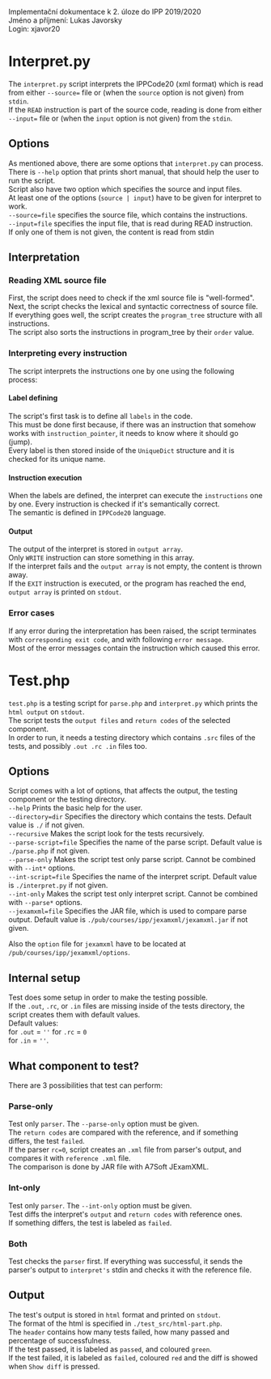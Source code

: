 Implementační dokumentace k 2. úloze do IPP 2019/2020  
Jméno a příjmení: Lukas Javorsky  
Login: xjavor20  

# Interpret.py

The `interpret.py` script interprets the IPPCode20 (xml format) which is read from either `--source=` file 
or (when the `source` option is not given) from `stdin`.  
If the `READ` instruction is part of the source code, reading is done from either `--input=` file 
or (when the `input` option is not given) from the `stdin`.  

## Options

As mentioned above, there are some options that `interpret.py` can process.  
There is `--help` option that prints short manual, that should help the user to run the script.  
Script also have two option which specifies the source and input files.  
At least one of the options (`source | input`) have to be given for interpret to work.  
`--source=file` specifies the source file, which contains the instructions.  
`--input=file` specifies the input file, that is read during READ instruction.  
If only one of them is not given, the content is read from stdin

## Interpretation

### Reading XML source file

First, the script does need to check if the xml source file is "well-formed".  
Next, the script checks the lexical and syntactic correctness of source file.  
If everything goes well, the script creates the `program_tree` structure with all instructions.  
The script also sorts the instructions in program_tree by their `order` value.  

### Interpreting every instruction

The script interprets the instructions one by one using the following process:   

#### Label defining

The script's first task is to define all `labels` in the code.  
This must be done first because, if there was an instruction
that somehow works with `instruction_pointer`, it needs to know where it should go (jump).  
Every label is then stored inside of the `UniqueDict` structure and it is checked for its unique name.  

#### Instruction execution

When the labels are defined, the interpret can execute the `instructions` one by one.
Every instruction is checked if it's semantically correct.  
The semantic is defined in `IPPCode20` language.  

#### Output

The output of the interpret is stored in `output array`.  
Only `WRITE` instruction can store something in this array.  
If the interpret fails and the `output array` is not empty, the content is thrown away.  
If the `EXIT` instruction is executed, or the program has reached the end, `output array` is printed on `stdout`.

### Error cases

If any error during the interpretation has been raised, the script terminates with `corresponding exit code`,
and with following `error message`.  
Most of the error messages contain the instruction which caused this error.


# Test.php

`test.php` is a testing script for `parse.php` and `interpret.py` which prints the `html output` on `stdout`.  
The script tests the `output files` and `return codes` of the selected component.  
In order to run, it needs a testing directory which contains `.src` files of the tests, and possibly `.out .rc .in` files too.

## Options

Script comes with a lot of options, that affects the output, the testing component or the testing directory.  
`--help` Prints the basic help for the user.  
`--directory=dir` Specifies the directory which contains the tests. Default value is `./` if not given.  
`--recursive` Makes the script look for the tests recursively.  
`--parse-script=file` Specifies the name of the parse script. Default value is `./parse.php` if not given.  
`--parse-only` Makes the script test only parse script. Cannot be combined with `--int*` options.  
`--int-script=file` Specifies the name of the interpret script. Default value is `./interpret.py` if not given.  
`--int-only` Makes the script test only interpret script. Cannot be combined with `--parse*` options.  
`--jexamxml=file` Specifies the JAR file, which is used to compare parse output. Default value is `./pub/courses/ipp/jexamxml/jexamxml.jar` if not given. 

Also the `option` file for `jexamxml` have to be located at `/pub/courses/ipp/jexamxml/options`. 

## Internal setup

Test does some setup in order to make the testing possible.  
If the `.out`, `.rc`, or `.in` files are missing inside of the tests directory, the script creates them with default values.  
Default values:  
for `.out` = `''`
for `.rc`  = `0`  
for `.in`  = `''`.  

## What component to test?

There are 3 possibilities that test can perform:  

### Parse-only

Test only `parser`. The `--parse-only` option must be given.  
The `return codes` are compared with the reference, and if something differs, the test `failed`.  
If the parser `rc=0`, script creates an `.xml` file from parser's output, and compares it with `reference .xml` file.  
The comparison is done by JAR file with A7Soft JExamXML.  

### Int-only

Test only `parser`. The `--int-only` option must be given.  
Test diffs the interpret's `output` and `return codes` with reference ones.  
If something differs, the test is labeled as `failed`.

### Both

Test checks the `parser` first. If everything was successful, it sends
the parser's output to `interpret's` stdin and checks it with the reference file.  

## Output

The test's output is stored in `html` format and printed on `stdout`.  
The format of the html is specified in `./test_src/html-part.php`.  
The `header` contains how many tests failed, how many passed and percentage of successfulness.  
If the test passed, it is labeled as `passed`, and coloured `green`.  
If the test failed, it is labeled as `failed`, coloured `red` and the diff is showed when `Show diff` is pressed.  